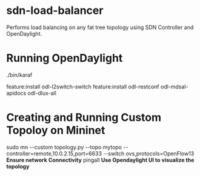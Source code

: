 # sdn-load-balancer
Performs load balancing on any fat tree topology using SDN Controller and OpenDaylight.

# Running OpenDaylight
./bin/karaf

feature:install odl-l2switch-switch
feature:install odl-restconf odl-mdsal-apidocs odl-dlux-all

# Creating and Running Custom Topoloy on Mininet
sudo mn --custom topology.py --topo mytopo --controller=remote,10.0.2.15,port=6633 --switch ovs,protocols=OpenFlow13
**Ensure network Connectivity**
pingall
**Use Opendaylight UI to visualize the topology**



